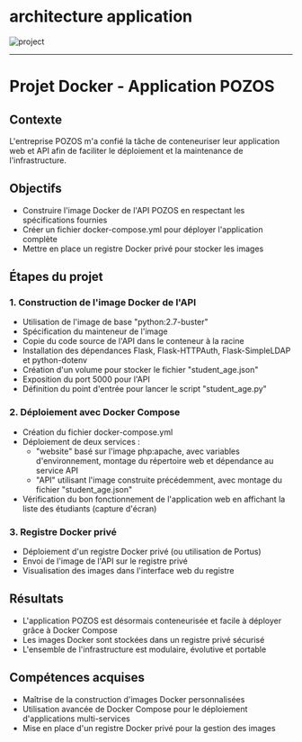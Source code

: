 # architecture application

![project](https://user-images.githubusercontent.com/18481009/84582395-ba230b00-adeb-11ea-9453-22ed1be7e268.jpg)


------------

# Projet Docker - Application POZOS

## Contexte
L'entreprise POZOS m'a confié la tâche de conteneuriser leur application web et API afin de faciliter le déploiement et la maintenance de l'infrastructure.

## Objectifs
- Construire l'image Docker de l'API POZOS en respectant les spécifications fournies
- Créer un fichier docker-compose.yml pour déployer l'application complète
- Mettre en place un registre Docker privé pour stocker les images

## Étapes du projet

### 1. Construction de l'image Docker de l'API
- Utilisation de l'image de base "python:2.7-buster"
- Spécification du mainteneur de l'image
- Copie du code source de l'API dans le conteneur à la racine
- Installation des dépendances Flask, Flask-HTTPAuth, Flask-SimpleLDAP et python-dotenv
- Création d'un volume pour stocker le fichier "student_age.json"
- Exposition du port 5000 pour l'API
- Définition du point d'entrée pour lancer le script "student_age.py"

### 2. Déploiement avec Docker Compose
- Création du fichier docker-compose.yml
- Déploiement de deux services :
  - "website" basé sur l'image php:apache, avec variables d'environnement, montage du répertoire web et dépendance au service API
  - "API" utilisant l'image construite précédemment, avec montage du fichier "student_age.json"
- Vérification du bon fonctionnement de l'application web en affichant la liste des étudiants (capture d'écran)

### 3. Registre Docker privé
- Déploiement d'un registre Docker privé (ou utilisation de Portus)
- Envoi de l'image de l'API sur le registre privé
- Visualisation des images dans l'interface web du registre

## Résultats
- L'application POZOS est désormais conteneurisée et facile à déployer grâce à Docker Compose
- Les images Docker sont stockées dans un registre privé sécurisé
- L'ensemble de l'infrastructure est modulaire, évolutive et portable

## Compétences acquises
- Maîtrise de la construction d'images Docker personnalisées
- Utilisation avancée de Docker Compose pour le déploiement d'applications multi-services
- Mise en place d'un registre Docker privé pour la gestion des images
